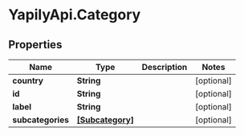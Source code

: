 # YapilyApi.Category

## Properties

Name | Type | Description | Notes
------------ | ------------- | ------------- | -------------
**country** | **String** |  | [optional] 
**id** | **String** |  | [optional] 
**label** | **String** |  | [optional] 
**subcategories** | [**[Subcategory]**](Subcategory.md) |  | [optional] 


